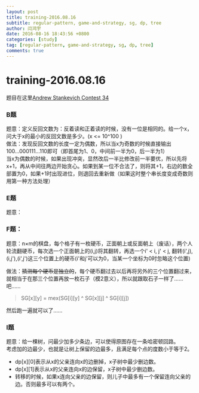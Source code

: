 ```yaml
---
layout: post
title: training-2016.08.16
subtitle: regular-pattern, game-and-strategy, sg, dp, tree
author: 闫鸿宇
date: 2016-08-16 18:43:56 +0800
categories: [study]
tag: [regular-pattern, game-and-strategy, sg, dp, tree]
comments: true
---
```


# training-2016.08.16

题目在这里[Andrew Stankevich Contest 34](http://acm.hust.edu.cn/vjudge/problem/#OJId=All&probNum=&title=&source=Andrew%20Stankevich%20Contest%2034)  

### B题
  题意：定义反回文数为：反着读和正着读的时候，没有一位是相同的。给一个x，问大于x的最小的反回文数是多少。(x <= 10^100 )  
  做法：发现反回文数的长度一定为偶数，所以当x为奇数的时候直接输出100...000111...110即可（即首尾为1、0，中间前一半为0，后一半为1）  
  当x为偶数的时候，如果出现冲突，显然改后一半比修改前一半要优，所以先将x+1，再从中间往两边开始贪心。如果到某一位不合法了，则将其+1，右边的数全部置为0，如果+1时出现进位，则退回去重新做（如果这时整个串长度变成奇数则用第一种方法处理）

### E题
  题意：

### F题：
  题意：n×m的棋盘，每个格子有一枚硬币，正面朝上或反面朝上（废话），两个人轮流翻硬币，每次选一个正面朝上的(i,j)将其翻转，再选一个i' < i, j' < j, 翻转(i',j),(i,j'),(i',j')这三个位置上的硬币(i'和j'可以为0，当某一个坐标为0时忽略这个位置)  

  做法：~~猜测每个硬币是独立的~~，每个硬币翻过去以后再将另外的三个位置翻过来，就相当于在那三个位置再放一枚石子（模2意义），所以就跟取石子一样了……吧……  

  > SG[x][y] = mex(SG[i][y] ^ SG[x][j] ^ SG[i][j])

  然后跑一遍就可以了……

### I题
  题意：给一棵树，问最少加多少条边，可以使得原图存在一条哈密顿回路。  
  考虑加的边最少，也就是让树上保留的边最多，且满足每个点的度数小于等于2。  

  - dp[x][0]表示从x的父亲连向x的边删掉，x子树中最少删边数。
  - dp[x][1]表示从x的父亲连向x的边保留，x子树中最少删边数。
  - 转移的时候，如果x连向父亲的边保留，则儿子中最多有一个保留连向父亲的边。否则最多可以有两个。

